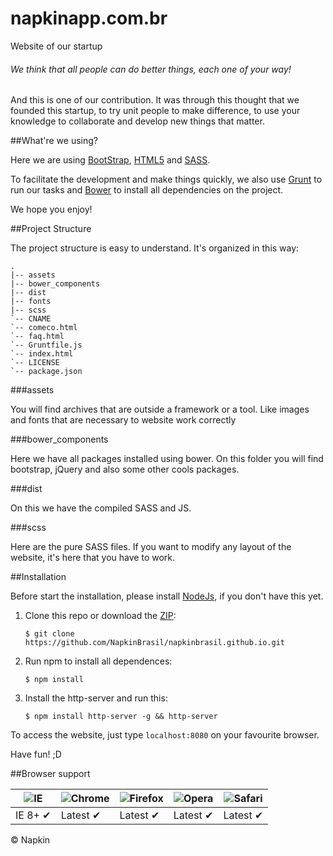 # napkinapp.com.br
Website of our startup

###### We think that all people can do better things, each one of your way!

And this is one of our contribution. It was through this thought that we founded this startup, to try unit people to make difference, to use your knowledge to collaborate and develop new things that matter.

##What're we using?

Here we are using [BootStrap](http://getbootstrap.com/), [HTML5](https://www.w3.org/TR/html5/) and [SASS](http://sass-lang.com/).

To facilitate the development and make things quickly, we also use [Grunt](http://gruntjs.com/) to run our tasks and [Bower](http://bower.io/) to install all dependencies on the project.

We hope you enjoy!

##Project Structure

The project structure is easy to understand. It's organized in this way:

```
.
|-- assets
|-- bower_components
|-- dist
|-- fonts
|-- scss
`-- CNAME
`-- comeco.html
`-- faq.html
`-- Gruntfile.js
`-- index.html
`-- LICENSE
`-- package.json
```

###assets

You will find archives that are outside a framework or a tool. Like images and fonts that are necessary to website work correctly

###bower_components

Here we have all packages installed using bower. On this folder you will find bootstrap, jQuery and also some other cools packages.

###dist

On this we have the compiled SASS and JS.

###scss

Here are the pure SASS files. If you want to modify any layout of the website, it's here that you have to work.

##Installation

Before start the installation, please install [NodeJs](https://nodejs.org/en/), if you don't have this yet.

1. Clone this repo or download the [ZIP](https://github.com/NapkinBrasil/napkinbrasil.github.io/archive/master.zip):

	```
	$ git clone https://github.com/NapkinBrasil/napkinbrasil.github.io.git
	```
2. Run npm to install all dependences: 

	```
	$ npm install
	```
3. Install the http-server and run this: 

	```
	$ npm install http-server -g && http-server
	```
	
To access the website, just type `localhost:8080` on your favourite browser.

Have fun! ;D

##Browser support

![IE](https://cloud.githubusercontent.com/assets/398893/3528325/20373e76-078e-11e4-8e3a-1cb86cf506f0.png) | ![Chrome](https://cloud.githubusercontent.com/assets/398893/3528328/23bc7bc4-078e-11e4-8752-ba2809bf5cce.png) | ![Firefox](https://cloud.githubusercontent.com/assets/398893/3528329/26283ab0-078e-11e4-84d4-db2cf1009953.png) | ![Opera](https://cloud.githubusercontent.com/assets/398893/3528330/27ec9fa8-078e-11e4-95cb-709fd11dac16.png) | ![Safari](https://cloud.githubusercontent.com/assets/398893/3528331/29df8618-078e-11e4-8e3e-ed8ac738693f.png)
--- | --- | --- | --- | --- |
IE 8+ ✔ | Latest ✔ | Latest ✔ | Latest ✔ | Latest ✔ |



:copyright: Napkin







